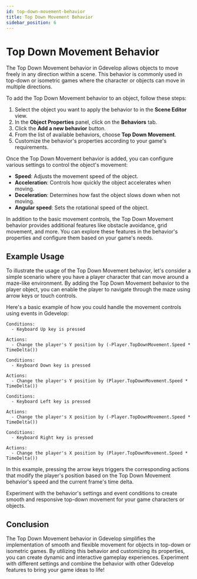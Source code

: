 ```yaml
---
id: top-down-movement-behavior
title: Top Down Movement Behavior
sidebar_position: 6
---
```


# Top Down Movement Behavior

The Top Down Movement behavior in Gdevelop allows objects to move freely in any direction within a scene. This behavior is commonly used in top-down or isometric games where the character or objects can move in multiple directions.

To add the Top Down Movement behavior to an object, follow these steps:

1. Select the object you want to apply the behavior to in the **Scene Editor** view.
2. In the **Object Properties** panel, click on the **Behaviors** tab.
3. Click the **Add a new behavior** button.
4. From the list of available behaviors, choose **Top Down Movement**.
5. Customize the behavior's properties according to your game's requirements.

Once the Top Down Movement behavior is added, you can configure various settings to control the object's movement:

- **Speed**: Adjusts the movement speed of the object.
- **Acceleration**: Controls how quickly the object accelerates when moving.
- **Deceleration**: Determines how fast the object slows down when not moving.
- **Angular speed**: Sets the rotational speed of the object.

In addition to the basic movement controls, the Top Down Movement behavior provides additional features like obstacle avoidance, grid movement, and more. You can explore these features in the behavior's properties and configure them based on your game's needs.

## Example Usage

To illustrate the usage of the Top Down Movement behavior, let's consider a simple scenario where you have a player character that can move around a maze-like environment. By adding the Top Down Movement behavior to the player object, you can enable the player to navigate through the maze using arrow keys or touch controls.

Here's a basic example of how you could handle the movement controls using events in Gdevelop:

```plaintext
Conditions:
  - Keyboard Up key is pressed

Actions:
  - Change the player's Y position by (-Player.TopDownMovement.Speed * TimeDelta())

Conditions:
  - Keyboard Down key is pressed

Actions:
  - Change the player's Y position by (Player.TopDownMovement.Speed * TimeDelta())

Conditions:
  - Keyboard Left key is pressed

Actions:
  - Change the player's X position by (-Player.TopDownMovement.Speed * TimeDelta())

Conditions:
  - Keyboard Right key is pressed

Actions:
  - Change the player's X position by (Player.TopDownMovement.Speed * TimeDelta())
```

In this example, pressing the arrow keys triggers the corresponding actions that modify the player's position based on the Top Down Movement behavior's speed and the current frame's time delta.

Experiment with the behavior's settings and event conditions to create smooth and responsive top-down movement for your game characters or objects.

## Conclusion

The Top Down Movement behavior in Gdevelop simplifies the implementation of smooth and flexible movement for objects in top-down or isometric games. By utilizing this behavior and customizing its properties, you can create dynamic and interactive gameplay experiences. Experiment with different settings and combine the behavior with other Gdevelop features to bring your game ideas to life!
